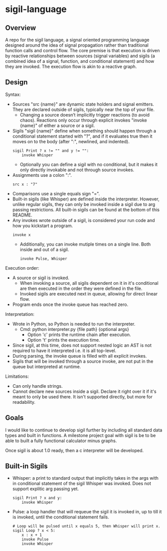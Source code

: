 # sigil-language
## Overview
A repo for the sigil language, a signal oriented programming language designed around the idea of signal propagation rather than traditional function calls and control flow. The core premise is that execution is driven by reactive relationships between sources (signal variables) and sigils (a combined idea of a signal, function, and conditional statement) and how they are invoked. The execution flow is akin to a reactive graph. 

## Design
Syntax:
- Sources "src {name}" are dynamic state holders and signal emitters. They are declared outside of sigils, typically near the top of your file.
    - Changing a source doesn’t implicitly trigger reactions (to avoid chaos). Reactions only occur through explicit invokes "invoke {name}" of either a source or a sigil.
- Sigils "sigil {name}" define when something should happen through a conditional statement started with "?", and if it evaluates true then it moves on to the body (after ":", newlined, and indented).
    ```
    sigil Print ? x != "" and y != "":
        invoke Whisper
    ```
    - Optionally you can define a sigil with no conditional, but it makes it only directly invokable and not through source invokes.
- Assignments use a colon ":".
    ```
    src x : "7"
    ```
- Comparisons use a single equals sign "=".
- Built-in sigils (like Whisper) are defined inside the interpreter. However, unlike regular sigils, they can only be invoked inside a sigil due to arg passing restrictions. All built-in sigils can be found at the bottom of this README.
- Any invokes wrote outside of a sigil, is considered your run code and how you kickstart a program.
    ```
    invoke x
    ```
    - Additionally, you can invoke mutiple times on a single line. Both inside and out of a sigil.
        ```
        invoke Pulse, Whisper
        ```

Execution order:
- A source or sigil is invoked.
  - When invoking a source, all sigils dependent on it in it's conditional are then executed in the order they were defined in the file.
  - Invoked sigils are executed next in queue, allowing for direct linear flow.
- Program ends once the invoke queue has reached zero.

Interpretation:
- Wrote in Python, so Python is needed to run the interpreter.
    - Cmd: python interpreter.py {file path} {optional args}
        - Option 'c' prints the runtime chain after execution.
        - Option 't' prints the execution time.
- Since sigil, at this time, does not support nested logic an AST is not required to have it interpreted i.e. it is all top-level.
- During parsing, the invoke queue is filled with all explicit invokes.
- Sigils that will be invoked through a source invoke, are not put in the queue but interpreted at runtime.

Limitations:
- Can only handle strings.
- Cannot declare new sources inside a sigil. Declare it right over it if it's meant to only be used there. It isn't supported directly, but more for readability.

## Goals
I would like to continue to develop sigil further by including all standard data types and built in functions. A milestone project goal with sigil is be to be able to built a fully functional calculator minus graphs.

Once sigil is about 1.0 ready, then a c interpreter will be developed.

## Built-in Sigils
- Whisper: a print to standard output that implicitly takes in the args with in conditional statement of the sigil Whisper was invoked. Does not support explitic arg passing yet.
    ```
    sigil Print ? x and y:
        invoke Whisper
    ```
- Pulse: a loop handler that will requeue the sigil it is invoked in, up to till it is invoked, until the conditional statement fails.
    ```
    # Loop will be pulsed until x equals 5, then Whisper will print x.
    sigil Loop ? x < 5:
        x : x + 1
        invoke Pulse
        invoke Whisper
    ```
